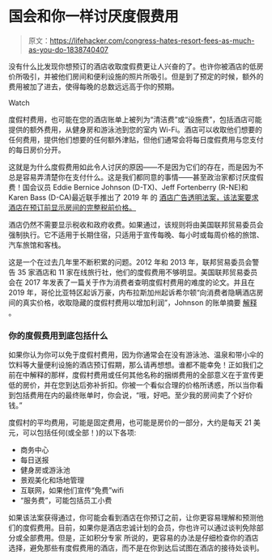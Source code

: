 # 国会和你一样讨厌度假费用

> 原文：<https://lifehacker.com/congress-hates-resort-fees-as-much-as-you-do-1838740407>

没有什么比发现你想预订的酒店收取度假费更让人兴奋的了。也许你被酒店的低房价所吸引，并被他们房间和便利设施的照片所吸引。但是到了预定的时候，额外的费用被加了进去，使得每晚的总数远远高于你的预期。

Watch

度假村费用，也可能在您的酒店账单上被列为“清洁费”或“设施费”，包括酒店可能提供的额外费用，从健身房和游泳池到您的室内 Wi-Fi。酒店可以收取他们想要的任何费用，提供他们想要的任何额外津贴，但他们通常会将每日度假费用与您支付的每日房价分开。

这就是为什么度假费用如此令人讨厌的原因——不是因为它们的存在，而是因为不总是容易弄清楚你在支付什么。这是我们都同意的事情——甚至政治家都讨厌度假费！国会议员 Eddie Bernice Johnson (D-TX)、Jeff Fortenberry (R-NE)和 Karen Bass (D-CA)最近联手推出了 2019 年 的 [酒店广告透明法案，该法案要求酒店在预订前显示房间的完整税前价格。](https://www.congress.gov/bill/116th-congress/house-bill/4489/text?r=10&s=1)

酒店仍然不需要显示税收和政府收费。如果通过，该规则将由美国联邦贸易委员会强制执行。它不适用于长期住宿，只适用于宣传每晚、每小时或每周价格的旅馆、汽车旅馆和客栈。

这是一个在过去几年里不断积累的问题。2012 年和 2013 年，联邦贸易委员会警告 35 家酒店和 11 家在线旅行社，他们的度假费用不够明显。美国联邦贸易委员会在 2017 年发表了一篇关于作为消费者查明度假村费用的难度的论文。并且在 2019 年，哥伦比亚特区起诉万豪，内布拉斯加州起诉希尔顿“向消费者隐瞒酒店房间的真实价格，收取隐藏的度假村费用以增加利润”，Johnson 的账单摘要 [解释](https://ebjohnson.house.gov/sites/ebjohnson.house.gov/files/documents/HATA_SectionBySection.pdf) 。

### 你的度假费用到底包括什么

如果你认为你可以免于度假村费用，因为你通常会在没有游泳池、温泉和带小伞的饮料等大量便利设施的酒店预订假期，那么请再想想。谁都不能幸免！正如我们之前在中解释的那样，度假村费用或任何其他名称的捆绑费用的全部意义在于宣传更低的房价，并在您到达后弥补折扣。你被一个看似合理的价格所诱惑，所以当你看到包括费用在内的最终账单时，你会说，“哦，好吧。至少我的房间卖了个好价钱。”

度假村的平均费用，可能是固定费用，也可能是房价的一部分，大约是每天 21 美元，可以包括任何(或全部！)的以下各项:

*   商务中心
*   每日送报
*   健身房或游泳池
*   景观美化和场地管理
*   互联网，如果他们宣传“免费”wifi
*   “服务费”，可能包括员工小费

如果该法案获得通过，你可能会看到酒店在你预订之前，让你更容易理解和预测他们的度假费用。目前，如果你是酒店忠诚计划的会员，你也许可以通过谈判免除部分或全部费用。但是，正如积分专家 所说的，更容易的办法是仔细检查你的酒店选择，避免那些有度假费用的酒店，而不是在你到达后试图在酒店的接待处谈判。